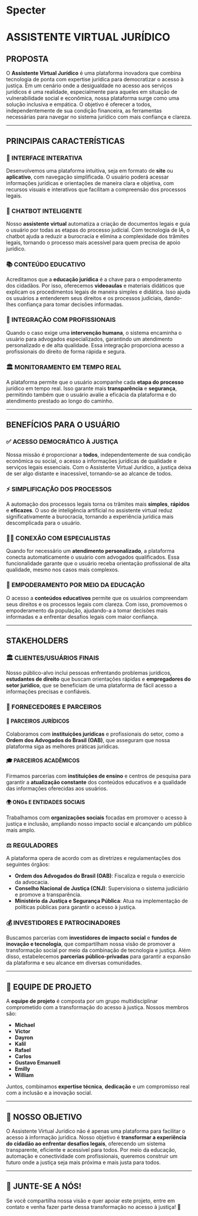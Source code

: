 # Specter
# ASSISTENTE VIRTUAL JURÍDICO

## PROPOSTA

O **Assistente Virtual Jurídico** é uma plataforma inovadora que combina tecnologia de ponta com expertise jurídica para democratizar o acesso à justiça. Em um cenário onde a desigualdade no acesso aos serviços jurídicos é uma realidade, especialmente para aqueles em situação de vulnerabilidade social e econômica, nossa plataforma surge como uma solução inclusiva e empática. O objetivo é oferecer a todos, independentemente de sua condição financeira, as ferramentas necessárias para navegar no sistema jurídico com mais confiança e clareza.

---

## PRINCIPAIS CARACTERÍSTICAS

### 🔹 INTERFACE INTERATIVA
Desenvolvemos uma plataforma intuitiva, seja em formato de **site** ou **aplicativo**, com navegação simplificada. O usuário poderá acessar informações jurídicas e orientações de maneira clara e objetiva, com recursos visuais e interativos que facilitam a compreensão dos processos legais.

### 🤖 CHATBOT INTELIGENTE
Nosso **assistente virtual** automatiza a criação de documentos legais e guia o usuário por todas as etapas do processo judicial. Com tecnologia de IA, o chatbot ajuda a reduzir a burocracia e elimina a complexidade dos trâmites legais, tornando o processo mais acessível para quem precisa de apoio jurídico.

### 📚 CONTEÚDO EDUCATIVO
Acreditamos que a **educação jurídica** é a chave para o empoderamento dos cidadãos. Por isso, oferecemos **videoaulas** e materiais didáticos que explicam os procedimentos legais de maneira simples e didática. Isso ajuda os usuários a entenderem seus direitos e os processos judiciais, dando-lhes confiança para tomar decisões informadas.

### 🔗 INTEGRAÇÃO COM PROFISSIONAIS
Quando o caso exige uma **intervenção humana**, o sistema encaminha o usuário para advogados especializados, garantindo um atendimento personalizado e de alta qualidade. Essa integração proporciona acesso a profissionais do direito de forma rápida e segura.

### 🏛️ MONITORAMENTO EM TEMPO REAL
A plataforma permite que o usuário acompanhe cada **etapa do processo** jurídico em tempo real. Isso garante mais **transparência** e **segurança**, permitindo também que o usuário avalie a eficácia da plataforma e do atendimento prestado ao longo do caminho.

---

## BENEFÍCIOS PARA O USUÁRIO

### ✅ ACESSO DEMOCRÁTICO À JUSTIÇA
Nossa missão é proporcionar a **todos**, independentemente de sua condição econômica ou social, o acesso a informações jurídicas de qualidade e serviços legais essenciais. Com o Assistente Virtual Jurídico, a justiça deixa de ser algo distante e inacessível, tornando-se ao alcance de todos.

### ⚡ SIMPLIFICAÇÃO DOS PROCESSOS
A automação dos processos legais torna os trâmites mais **simples**, **rápidos** e **eficazes**. O uso de inteligência artificial no assistente virtual reduz significativamente a burocracia, tornando a experiência jurídica mais descomplicada para o usuário.

### 👨‍⚖️ CONEXÃO COM ESPECIALISTAS
Quando for necessário um **atendimento personalizado**, a plataforma conecta automaticamente o usuário com advogados qualificados. Essa funcionalidade garante que o usuário receba orientação profissional de alta qualidade, mesmo nos casos mais complexos.

### 📖 EMPODERAMENTO POR MEIO DA EDUCAÇÃO
O acesso a **conteúdos educativos** permite que os usuários compreendam seus direitos e os processos legais com clareza. Com isso, promovemos o empoderamento da população, ajudando-a a tomar decisões mais informadas e a enfrentar desafios legais com maior confiança.

---

## STAKEHOLDERS

### 🏛 CLIENTES/USUÁRIOS FINAIS
Nosso público-alvo inclui pessoas enfrentando problemas jurídicos, **estudantes de direito** que buscam orientações rápidas e **empregadores do setor jurídico**, que se beneficiam de uma plataforma de fácil acesso a informações precisas e confiáveis.

### 🤝 FORNECEDORES E PARCEIROS

#### 📜 PARCEIROS JURÍDICOS
Colaboramos com **instituições jurídicas** e profissionais do setor, como a **Ordem dos Advogados do Brasil (OAB)**, que asseguram que nossa plataforma siga as melhores práticas jurídicas.

#### 🎓 PARCEIROS ACADÊMICOS
Firmamos parcerias com **instituições de ensino** e centros de pesquisa para garantir a **atualização constante** dos conteúdos educativos e a qualidade das informações oferecidas aos usuários.

#### 🌍 ONGs E ENTIDADES SOCIAIS
Trabalhamos com **organizações sociais** focadas em promover o acesso à justiça e inclusão, ampliando nosso impacto social e alcançando um público mais amplo.

### ⚖ REGULADORES
A plataforma opera de acordo com as diretrizes e regulamentações dos seguintes órgãos:

- **Ordem dos Advogados do Brasil (OAB)**: Fiscaliza e regula o exercício da advocacia.
- **Conselho Nacional de Justiça (CNJ)**: Supervisiona o sistema judiciário e promove a transparência.
- **Ministério da Justiça e Segurança Pública**: Atua na implementação de políticas públicas para garantir o acesso à justiça.

### 💰 INVESTIDORES E PATROCINADORES
Buscamos parcerias com **investidores de impacto social** e **fundos de inovação e tecnologia**, que compartilham nossa visão de promover a transformação social por meio da combinação de tecnologia e justiça. Além disso, estabelecemos **parcerias público-privadas** para garantir a expansão da plataforma e seu alcance em diversas comunidades.

---

## 👥 EQUIPE DE PROJETO

A **equipe de projeto** é composta por um grupo multidisciplinar comprometido com a transformação do acesso à justiça. Nossos membros são:

- **Michael**
- **Victor**
- **Dayron**
- **Kalil**
- **Rafael**
- **Carlos**
- **Gustavo Emanuell**
- **Emilly**
- **William**

Juntos, combinamos **expertise técnica**, **dedicação** e um compromisso real com a inclusão e a inovação social.

---

## 🚀 NOSSO OBJETIVO

O Assistente Virtual Jurídico não é apenas uma plataforma para facilitar o acesso à informação jurídica. Nosso objetivo é **transformar a experiência do cidadão ao enfrentar desafios legais**, oferecendo um sistema transparente, eficiente e acessível para todos. Por meio da educação, automação e conectividade com profissionais, queremos construir um futuro onde a justiça seja mais próxima e mais justa para todos.

---

## 📢 JUNTE-SE A NÓS!

Se você compartilha nossa visão e quer apoiar este projeto, entre em contato e venha fazer parte dessa transformação no acesso à justiça! 🚀
